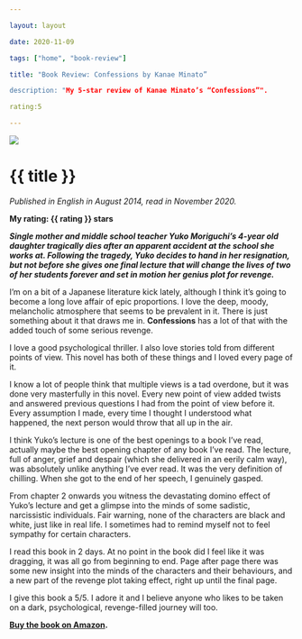 ```yaml
---

layout: layout

date: 2020-11-09

tags: ["home", "book-review"]

title: "Book Review: Confessions by Kanae Minato”

description: "My 5-star review of Kanae Minato’s “Confessions”".

rating:5

---
```

![](/images/confessions-book-cover.jpg)

# {{ title }}

*Published in English in August 2014, read in November 2020.*

**My rating: {{ rating }} stars**

***Single mother and middle school teacher Yuko Moriguchi’s 4-year old daughter tragically dies after an apparent accident at the school she works at. Following the tragedy, Yuko decides to hand in her resignation, but not before she gives one final lecture that will change the lives of two of her students forever and set in motion her genius plot for revenge.***

I’m on a bit of a Japanese literature kick lately, although I think it’s going to become a long love affair of epic proportions. I love the deep, moody, melancholic atmosphere that seems to be prevalent in it. There is just something about it that draws me in. **Confessions** has a lot of that with the added touch of some serious revenge.

I love a good psychological thriller. I also love stories told from different points of view. This novel has both of these things and I loved every page of it.

I know a lot of people think that multiple views is a tad overdone, but it was done very masterfully in this novel. Every new point of view added twists and answered previous questions I had from the point of view before it. Every assumption I made, every time I thought I understood what happened, the next person would throw that all up in the air.

I think Yuko’s lecture is one of the best openings to a book I’ve read, actually maybe the best opening chapter of any book I’ve read. The lecture, full of anger, grief and despair (which she delivered in an eerily calm way), was absolutely unlike anything I’ve ever read. It was the very definition of chilling. When she got to the end of her speech, I genuinely gasped.

From chapter 2 onwards you witness the devastating domino effect of Yuko’s lecture and get a glimpse into the minds of some sadistic, narcissistic individuals. Fair warning, none of the characters are black and white, just like in real life. I sometimes had to remind myself not to feel sympathy for certain characters.

I read this book in 2 days. At no point in the book did I feel like it was dragging, it was all go from beginning to end. Page after page there was some new insight into the minds of the characters and their behaviours, and a new part of the revenge plot taking effect, right up until the final page.

I give this book a 5/5. I adore it and I believe anyone who likes to be taken on a dark, psychological, revenge-filled journey will too.

**[Buy the book on Amazon](https://www.amazon.com/Confessions-Kanae-Minato/dp/B01L9CSU0O).**